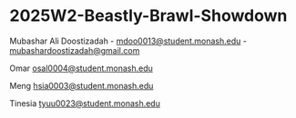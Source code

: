# 2025W2-Beastly-Brawl-Showdown
Mubashar Ali Doostizadah - mdoo0013@student.monash.edu - mubashardoostizadah@gmail.com

Omar osal0004@student.monash.edu

Meng hsia0003@student.monash.edu

Tinesia tyuu0023@student.monash.edu

